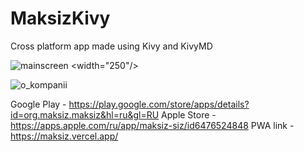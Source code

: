 # MaksizKivy

Cross platform app made using Kivy and KivyMD

![mainscreen <width="250"/>](https://github.com/Flavoredone/MaksizKivy/assets/68301720/4bd31fe5-f395-42d0-a414-4aed5dcdf4f8)

![o_kompanii](https://github.com/Flavoredone/MaksizKivy/assets/68301720/a6290a7c-64fd-4001-9818-f24819d7d091)

Google Play - https://play.google.com/store/apps/details?id=org.maksiz.maksiz&hl=ru&gl=RU 
Apple Store - https://apps.apple.com/ru/app/maksiz-siz/id6476524848
PWA link - https://maksiz.vercel.app/

